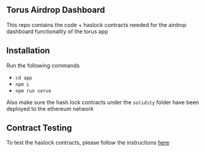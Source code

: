 ## Torus Airdrop Dashboard

This repo contains the code + haslock contracts needed for the airdrop dashboard functionality of the torus app

## Installation

Run the following commands

- `cd app`
- `npm i`
- `npm run serve`

Also make sure the hash lock contracts under the `solidity` folder have been deployed to the ethereum network

## Contract Testing

To test the haslock contracts, please follow the instructions [here](/solidity/README.md)



